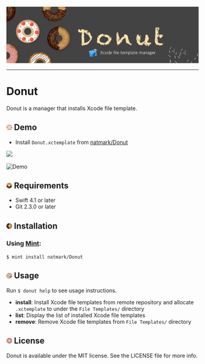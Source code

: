 ![Header](https://github.com/natmark/Donut/blob/master/Resources/header.png?raw=true)

---

# Donut
Donut is a manager that installs Xcode file template.

<!-- 
## Demo -->
<h2><img src="https://github.com/natmark/Donut/blob/master/Resources/donut1.png?raw=true" width="3%">&nbsp;Demo</h2>

- Install `Donut.xctemplate` from [natmark/Donut](https://github.com/natmark/Donut/)

<img src="https://github.com/natmark/Donut/blob/natmark/UpdateReadme/Resources/templateIcon.png?raw=true" width="5%">

![Demo](https://github.com/natmark/Donut/blob/natmark/UpdateReadme/Resources/Demo.gif?raw=true)

<!-- 
## Requirements -->
<h2><img src="https://github.com/natmark/Donut/blob/master/Resources/donut2.png?raw=true" width="3%">&nbsp;Requirements</h2>

- Swift 4.1 or later
- Git 2.3.0 or later

<!-- 
## Installation -->
<h2><img src="https://github.com/natmark/Donut/blob/master/Resources/donut3.png?raw=true" width="3%">&nbsp;Installation</h2>

### Using [Mint](https://github.com/yonaskolb/Mint):
`$ mint install natmark/Donut`

<!-- 
## Usage -->
<h2><img src="https://github.com/natmark/Donut/blob/master/Resources/donut4.png?raw=true" width="3%">&nbsp;Usage</h2>

Run `$ donut help` to see usage instructions.

- **install**: Install Xcode file templates from remote repository and allocate `.xctemplate` to under the `File Templates/` directory
- **list**: Display the list of installed Xcode file templates
- **remove**: Remove Xcode file templates from `File Templates/` directory

<!-- 
## License -->
<h2><img src="https://github.com/natmark/Donut/blob/master/Resources/donut5.png?raw=true" width="3%">&nbsp;License</h2>

Donut is available under the MIT license. See the LICENSE file for more info.
